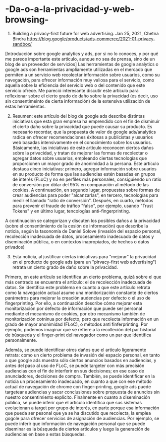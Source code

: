 # -Da-o-a-la-privacidad-y-web-browsing-

1) Building a privacy-first future for web advertising. Jan 25, 2021, Chetna Bindra
https://blog.google/products/ads-commerce/2021-01-privacy-sandbox/

[Introducción sobre google analytics y ads, por si no lo conoces, y por qué me parece importante este artículo, aunque no sea de prensa, sino de un blog de un proveedor de servicios] Las herramientas de google analytics o google ads son herramientas ampliamente utilizadas en el mercado que permiten a un servicio web recolectar información sobre usuarios, como su navegación, para ofrecer información muy valiosa para el servicio, como aquella sobre la eficiencia del servicio web o del contenido que este servicio ofrece. Me pareció interesante discutir este artículo para reflexionar sobre el cierto grado de daño sobre la privacidad (es decir, uso sin consentimeinto de cierta información) de la extensiva utilización de estas herramientas.

2) Resumen: este artículo del blog de google ads describe distintas iniciativas que esta gran empresa ha emprendido con el fin de disminuir el cierto daño sobre la privacidad que puede causar su producto. Es necesario recordar, que la propuesta de valor de google ads/analytics radica en ofrecer recomendaciones éxitosas a publicistas y usuarios web basadas intensivamente en el conocimiento sobre los usuarios. Básicamente, las iniciativas de este artículo reconocen ciertos daños sobre la privacidad, y tratan de mejorar las formas de recolectar o agregar datos sobre usuarios, empleando ciertas tecnologías que proporcionen un mayor grado de anonimidad a la persona. Este artículo destaca cinco iniciativas: primero, agregar información sobre usuarios en su producto de forma que las audiencias estén basadas en grupos de interés (FLoC) y no en perfiles más personales, consiguiendo un ratio de conversión por dólar del 95% en comparación al método de las cookies. A continuación, en segundo lugar, propuestas sobre formas de crear audiencias para poder "alcanzarlas", en tercero, tecnologías para medir el llamado "ratio de conversión". Después, en cuarto, métodos para prevenir el fraude de  tráfico "falso", por ejemplo, usando "Trust Tokens" y en último lugar, tencologías anti-fingerprinting.

A continuación se categorizan y discuten los posibles daños a la privacidad (sobre el consentimiento de la cesión de información) que describe la noticia, según la taxonomía de Daniel Solove (invasión del espacio personal, recolección inadecuada de datos, procesamiento inadecuado de datos y diseminación pública, o en contextos inapropiados, de hechos o datos privados)

 3) Esta noticia, al justificar ciertas iniciativas para "mejorar" la privacidad en el producto de google ads (para un "pirvacy-first web advertising") retrata un cierto grado de daño sobre la privacidad.

Primero, en este artículo se identifica un cierto problema, quizá sobre el que más centrado se encuentra el artículo: el de recolección inadecuada de datos. Se identifica este problema en cuanto a que este artículo retrata como la navegación actual asume una monitorización constante de ciertos parámetros para mejorar la creación audencias por defecto o el uso de fingerprinting. Por ello, a continuación describe cómo mejorar esta monitorización por defecto de información que puede ser personal mediante el mecanismo de cookies, por otro mecanismo también de monitorización cotninua por defecto, pero que recolecta información en un grado de mayor anonimidad (FLoC), o métodos anti finferprinting. Por ejemplo, podemos imaginar que se refiere a la recolleción del par historial de búsqueda y el finger-print del navegador como un par que identifica personalmente.

Además, se puede identificar otros daños que el artículo ligeramente retrata: como un cierto problema de invasión del espacio personal, en tanto a que google ads muestra sólo ciertos anuncios basados en audiencias, y antes del paso al uso de FLoC, se puede targeter con más precisión audiencias con el fin de interferir en sus decisiones; en ese caso de anunciadores, decisiones de compra. También, se puede identificar en la noticia un procesamiento inadecuado, en cuanto a que con ese método actual de navegación de chrome con finger-printing, google ads puede targetear audiencias y sacar conclusiones sobre propuesta de anuncios sin nuestro consentimiento explícito. Finalmente en cuanto a diseminación pública, se puede inferir que el artículo identifica que sus sistemas evolucionan a target por grupo de interés, en parte porque esa información que pueda ser pesonal que ya se ha discutido que recolecta, la emplea gogole para ofrecer servicios de asignación de audiencias. Por ejemplo, se puede inferir que información de navegación personal que se puede diseminar es la búsqueda de ciertos artículos y luego la generación de audiencias en base a estas búsquedas.
